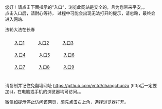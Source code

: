 您好！请点击下面指示的“入口”，浏览此网站是安全的，且为您带来平安。。 <br/>
点击入口后，请耐心等待， 过程中可能会出现无法打开的提示，请忽略，最终会进入网站. </br>

法轮大法在长春<br/>
<div style="padding:10px"><a style="margin:20px" target="_blank" href="https://dnplkj4iqz9q8.cloudfront.net/2Qpsp?glfmoukt" id="ccLink1" rel="nofollow">入口1</a> <a target="_blank" style="margin:20px" href="https://d106kgotldxw5n.cloudfront.net/2Qpsp?pafwlka" id="ccLink2" rel="nofollow">入口2</a> <a style="margin:20px" target="_blank" href="https://d18z5lslb3pjmi.cloudfront.net/2Qpsp?euvmg" id="ccLink3" rel="nofollow">入口3</a></div>

<div style="padding:10px" ><a style="margin:20px" target="_blank" href="https://dnplkj4iqz9q8.cloudfront.net/2Qpsp?glfmoukt" id="ccLink4" rel="nofollow">入口4</a> <a style="margin:20px" href="https://d106kgotldxw5n.cloudfront.net/2Qpsp?pafwlka" target="_blank" id="ccLink5" rel="nofollow">入口5</a> <a style="margin:20px" href="https://d18z5lslb3pjmi.cloudfront.net/2Qpsp?euvmg" target="_blank" id="ccLink6" rel="nofollow">入口6</a></div>

<div style="padding:10px"><a style="margin:20px" target="_blank" href="https://dnplkj4iqz9q8.cloudfront.net/2Qpsp?glfmoukt" id="ccLink7" rel="nofollow">入口7</a> <a style="margin:20px" href="https://d106kgotldxw5n.cloudfront.net/2Qpsp?pafwlka" target="_blank" id="ccLink8" rel="nofollow">入口8</a> <a style="margin:20px" target="_blank" href="https://d18z5lslb3pjmi.cloudfront.net/2Qpsp?euvmg" id="ccLink9" rel="nofollow">入口9</a></div>

<br/>



请复制并记住免翻墙网址 https://github.com/yntd/changchunzx (http后一定要加s)，在电脑或手机的浏览器均可访问。。<br/>

微信如提示停止访问该网页，须先点击右上角，选择浏览器打开。
